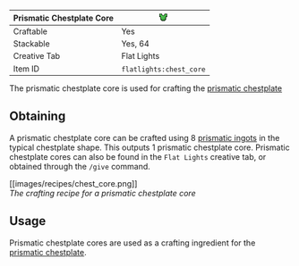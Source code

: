 | Prismatic Chestplate Core | <img src="images/gifs/chest_core.gif" width="16" alt=""/> |
|---------------------------|-----------------------------------------------------------|
| Craftable                 | Yes                                                       |
| Stackable                 | Yes, 64                                                   |
| Creative Tab              | Flat Lights                                               |
| Item ID                   | `flatlights:chest_core`                                   |

The prismatic chestplate core is used for crafting the [prismatic chestplate](Prismatic-Chestplate)

## Obtaining
A prismatic chestplate core can be crafted using 8 [prismatic ingots](Prismatic-Ingot) in the typical chestplate shape. This outputs 1 prismatic chestplate core. Prismatic chestplate cores can also be found in the `Flat Lights` creative tab, or obtained through the `/give` command.

[[images/recipes/chest_core.png]]  
*The crafting recipe for a prismatic chestplate core*

## Usage
Prismatic chestplate cores are used as a crafting ingredient for the [prismatic chestplate](Prismatic-Chestplate).
